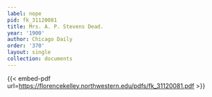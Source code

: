 ```yaml
---
label: nope
pid: fk_31120081
title: Mrs. A. P. Stevens Dead.
year: '1900'
author: Chicago Daily
order: '370'
layout: single
collection: documents
---
```



{{< embed-pdf url=https://florencekelley.northwestern.edu/pdfs/fk_31120081.pdf >}}